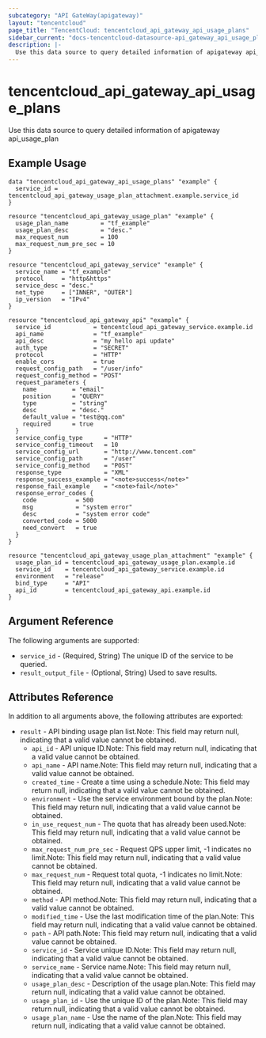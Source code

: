 ```yaml
---
subcategory: "API GateWay(apigateway)"
layout: "tencentcloud"
page_title: "TencentCloud: tencentcloud_api_gateway_api_usage_plans"
sidebar_current: "docs-tencentcloud-datasource-api_gateway_api_usage_plans"
description: |-
  Use this data source to query detailed information of apigateway api_usage_plan
---
```


# tencentcloud_api_gateway_api_usage_plans

Use this data source to query detailed information of apigateway api_usage_plan

## Example Usage

```hcl
data "tencentcloud_api_gateway_api_usage_plans" "example" {
  service_id = tencentcloud_api_gateway_usage_plan_attachment.example.service_id
}

resource "tencentcloud_api_gateway_usage_plan" "example" {
  usage_plan_name         = "tf_example"
  usage_plan_desc         = "desc."
  max_request_num         = 100
  max_request_num_pre_sec = 10
}

resource "tencentcloud_api_gateway_service" "example" {
  service_name = "tf_example"
  protocol     = "http&https"
  service_desc = "desc."
  net_type     = ["INNER", "OUTER"]
  ip_version   = "IPv4"
}

resource "tencentcloud_api_gateway_api" "example" {
  service_id            = tencentcloud_api_gateway_service.example.id
  api_name              = "tf_example"
  api_desc              = "my hello api update"
  auth_type             = "SECRET"
  protocol              = "HTTP"
  enable_cors           = true
  request_config_path   = "/user/info"
  request_config_method = "POST"
  request_parameters {
    name          = "email"
    position      = "QUERY"
    type          = "string"
    desc          = "desc."
    default_value = "test@qq.com"
    required      = true
  }
  service_config_type      = "HTTP"
  service_config_timeout   = 10
  service_config_url       = "http://www.tencent.com"
  service_config_path      = "/user"
  service_config_method    = "POST"
  response_type            = "XML"
  response_success_example = "<note>success</note>"
  response_fail_example    = "<note>fail</note>"
  response_error_codes {
    code           = 500
    msg            = "system error"
    desc           = "system error code"
    converted_code = 5000
    need_convert   = true
  }
}

resource "tencentcloud_api_gateway_usage_plan_attachment" "example" {
  usage_plan_id = tencentcloud_api_gateway_usage_plan.example.id
  service_id    = tencentcloud_api_gateway_service.example.id
  environment   = "release"
  bind_type     = "API"
  api_id        = tencentcloud_api_gateway_api.example.id
}
```

## Argument Reference

The following arguments are supported:

* `service_id` - (Required, String) The unique ID of the service to be queried.
* `result_output_file` - (Optional, String) Used to save results.

## Attributes Reference

In addition to all arguments above, the following attributes are exported:

* `result` - API binding usage plan list.Note: This field may return null, indicating that a valid value cannot be obtained.
  * `api_id` - API unique ID.Note: This field may return null, indicating that a valid value cannot be obtained.
  * `api_name` - API name.Note: This field may return null, indicating that a valid value cannot be obtained.
  * `created_time` - Create a time using a schedule.Note: This field may return null, indicating that a valid value cannot be obtained.
  * `environment` - Use the service environment bound by the plan.Note: This field may return null, indicating that a valid value cannot be obtained.
  * `in_use_request_num` - The quota that has already been used.Note: This field may return null, indicating that a valid value cannot be obtained.
  * `max_request_num_pre_sec` - Request QPS upper limit, -1 indicates no limit.Note: This field may return null, indicating that a valid value cannot be obtained.
  * `max_request_num` - Request total quota, -1 indicates no limit.Note: This field may return null, indicating that a valid value cannot be obtained.
  * `method` - API method.Note: This field may return null, indicating that a valid value cannot be obtained.
  * `modified_time` - Use the last modification time of the plan.Note: This field may return null, indicating that a valid value cannot be obtained.
  * `path` - API path.Note: This field may return null, indicating that a valid value cannot be obtained.
  * `service_id` - Service unique ID.Note: This field may return null, indicating that a valid value cannot be obtained.
  * `service_name` - Service name.Note: This field may return null, indicating that a valid value cannot be obtained.
  * `usage_plan_desc` - Description of the usage plan.Note: This field may return null, indicating that a valid value cannot be obtained.
  * `usage_plan_id` - Use the unique ID of the plan.Note: This field may return null, indicating that a valid value cannot be obtained.
  * `usage_plan_name` - Use the name of the plan.Note: This field may return null, indicating that a valid value cannot be obtained.



